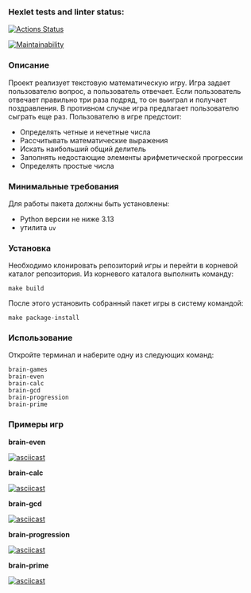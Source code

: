### Hexlet tests and linter status:

[![Actions Status](https://github.com/rbgmlv/python-project-49/actions/workflows/hexlet-check.yml/badge.svg)](https://github.com/rbgmlv/python-project-49/actions)

[![Maintainability](https://api.codeclimate.com/v1/badges/2083bea65e0ffaee82c2/maintainability)](https://codeclimate.com/github/rbgmlv/python-project-49/maintainability)

### Описание

Проект реализует текстовую математическую игру. Игра задает пользователю вопрос, а пользователь отвечает. Если пользователь отвечает правильно три раза подряд, то он выиграл и получает поздравления. В противном случае игра предлагает пользователю сыграть еще раз. Пользователю в игре предстоит:
- Определять четные и нечетные числа
- Рассчитывать математические выражения
- Искать наибольший общий делитель
- Заполнять недостающие элементы арифметической прогрессии
- Определять простые числа

### Минимальные требования

Для работы пакета должны быть установлены:
- Python версии не ниже 3.13
- утилита `uv`

### Установка

Необходимо клонировать репозиторий игры и перейти в корневой каталог репозитория. Из корневого каталога выполнить команду:

```
make build
```

После этого установить собранный пакет игры в систему командой:

```
make package-install
```

### Использование

Откройте терминал и наберите одну из следующих команд:

```
brain-games
brain-even
brain-calc
brain-gcd
brain-progression
brain-prime
```

### Примеры игр

**brain-even**

[![asciicast](https://asciinema.org/a/B5d8QbgNvbMDrQoSsfplFEvS1.svg)](https://asciinema.org/a/B5d8QbgNvbMDrQoSsfplFEvS1)

**brain-calc**

[![asciicast](https://asciinema.org/a/oJGHloqNAAHmrzQv1mnLN67ss.svg)](https://asciinema.org/a/oJGHloqNAAHmrzQv1mnLN67ss)

**brain-gcd**

[![asciicast](https://asciinema.org/a/ShT7pOvq1QDAKYBOKGsVK3OlA.svg)](https://asciinema.org/a/ShT7pOvq1QDAKYBOKGsVK3OlA)

**brain-progression**

[![asciicast](https://asciinema.org/a/oChpVyUhkBjumONy6EDJujsIN.svg)](https://asciinema.org/a/oChpVyUhkBjumONy6EDJujsIN)

**brain-prime**

[![asciicast](https://asciinema.org/a/cODLKFWTbMr68SxGUTOKlbjAV.svg)](https://asciinema.org/a/cODLKFWTbMr68SxGUTOKlbjAV)
